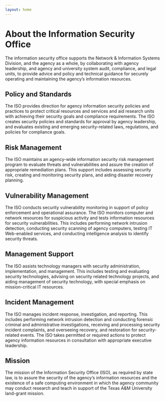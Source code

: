 ```yaml
---
layout: home
---
```


# About the Information Security Office

The information security office supports the Network & Information Systems Division, and the agency as a whole, by collaborating with agency leadership, and agency and university system audit, compliance, and legal units, to provide advice and policy and technical guidance for securely operating and maintaining the agency’s information resources.

## Policy and Standards

The ISO provides direction for agency information security policies and practices to protect critical resources and services and aid research units with achieving their security goals and compliance requirements. The ISO creates security policies and standards for approval by agency leadership, and evaluates existing and emerging security-related laws, regulations, and policies for compliance goals.

## Risk Management

The ISO maintains an agency-wide information security risk management program to evaluate threats and vulnerabilities and assure the creation of appropriate remediation plans. This support includes assessing security risk, creating and monitoring security plans, and aiding disaster recovery planning.

## Vulnerability Management

The ISO conducts security vulnerability monitoring in support of policy enforcement and operational assurance. The ISO monitors computer and network resources for suspicious activity and tests information resources for security vulnerabilities. This includes performing network intrusion detection, conducting security scanning of agency computers, testing IT Web-enabled services, and conducting intelligence analysis to identify security threats.

## Management Support

The ISO assists technology managers with security administration, implementation, and management. This includes testing and evaluating security technologies, advising on security related technology projects, and aiding management of security technology, with special emphasis on mission-critical IT resources.

## Incident Management

The ISO manages incident response, investigation, and reporting. This includes performing network intrusion detection and conducting forensic criminal and administrative investigations, receiving and processing security incident complaints, and overseeing recovery, and restoration for security-related events. The ISO takes permitted or required actions to protect agency information resources in consultation with appropriate executive leadership.

## Mission

The mission of the Information Security Office (ISO), as required by state law, is to assure the security of the agency’s information resources and the existence of a safe computing environment in which the agency community may conduct research and teach in support of the Texas A&M University land-grant mission.
